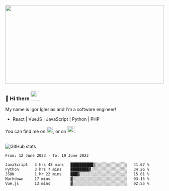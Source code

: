 <img src="https://c.tenor.com/KjVxfRrrncUAAAAd/matrix.gif" width="100%" height="250px">

### 🔭 Hi there <img src="https://raw.githubusercontent.com/MartinHeinz/MartinHeinz/master/wave.gif" width="30px">


My name is Igor Iglesias and I'm a software engineer!
<br>

<ul>
  <li> React | VueJS | JavaScript | Python | PHP </li>
</ul>
You can find me on <a href="https://twitter.com/IgorIglesias5"><img src="https://i.imgur.com/JLLlB5S.png" width="20px"></a>, or on <a href="https://www.linkedin.com/in/igor-iglesias-62478428/"><img src="https://i.imgur.com/PXyIkWx.png" width="22px"></a>.

<br>
<br>

![GitHub stats](https://github-readme-stats.vercel.app/api?username=igoiglesias&show_icons=true&count_private=true&theme=chartreuse-dark&hide_title=true)

<!--START_SECTION:waka-->

```txt
From: 12 June 2023 - To: 19 June 2023

JavaScript   3 hrs 48 mins   ██████████▒░░░░░░░░░░░░░░   41.67 %
Python       3 hrs 7 mins    ████████▓░░░░░░░░░░░░░░░░   34.26 %
JSON         1 hr 22 mins    ███▓░░░░░░░░░░░░░░░░░░░░░   15.01 %
Markdown     17 mins         ▓░░░░░░░░░░░░░░░░░░░░░░░░   03.15 %
Vue.js       13 mins         ▓░░░░░░░░░░░░░░░░░░░░░░░░   02.55 %
```

<!--END_SECTION:waka-->
